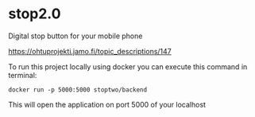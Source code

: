 # stop2.0
Digital stop button for your mobile phone

https://ohtuprojekti.jamo.fi/topic_descriptions/147

To run this project locally using docker you can execute this command in terminal:
```
docker run -p 5000:5000 stoptwo/backend
```
This will open the application on port 5000 of your localhost
